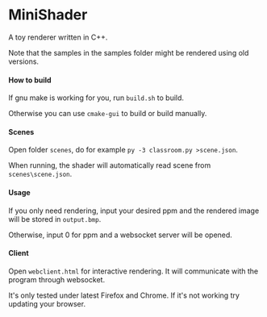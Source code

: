 # MiniShader

A toy renderer written in C++.

Note that the samples in the samples folder might be rendered using old versions.

#### How to build

If gnu make is working for you, run `build.sh` to build.

Otherwise you can use `cmake-gui` to build or build manually.

#### Scenes

Open folder `scenes`, do for example `py -3 classroom.py >scene.json`.

When running, the shader will automatically read scene from `scenes\scene.json`.

#### Usage

If you only need rendering, input your desired ppm and the rendered image will be stored in `output.bmp`.

Otherwise, input 0 for ppm and a websocket server will be opened.

#### Client

Open `webclient.html` for interactive rendering. It will communicate with the program through websocket.

It's only tested under latest Firefox and Chrome. If it's not working try updating your browser.